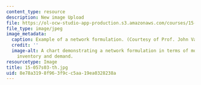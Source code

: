 ```yaml
---
content_type: resource
description: New image Upload
file: https://ol-ocw-studio-app-production.s3.amazonaws.com/courses/15-057-systems-optimization-spring-2003/8e78a3198f963f9cc5aa19ea0328238a_15-057s03-th.jpg
file_type: image/jpeg
image_metadata:
  caption: Example of a network formulation. (Courtesy of Prof. John Vande Vate.)
  credit: ''
  image-alt: A chart demonstrating a network formulation in terms of monthly production,
    inventory and demand.
resourcetype: Image
title: 15-057s03-th.jpg
uid: 8e78a319-8f96-3f9c-c5aa-19ea0328238a
---
```


